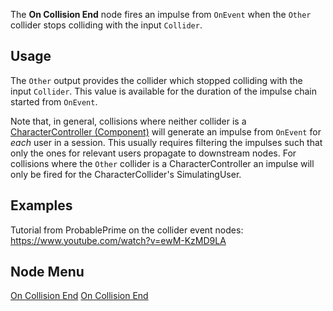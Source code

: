 <languages></languages> <translate>

The **On Collision End** node fires an impulse from `OnEvent` when the
`Other` collider stops colliding with the input `Collider`.

## Usage

The `Other` output provides the collider which stopped colliding with
the input `Collider`. This value is available for the duration of the
impulse chain started from `OnEvent`.

Note that, in general, collisions where neither collider is a
[CharacterController
(Component)](CharacterController_(Component) "wikilink") will generate
an impulse from `OnEvent` for *each* user in a session. This usually
requires filtering the impulses such that only the ones for relevant
users propagate to downstream nodes. For collisions where the `Other`
collider is a CharacterController an impulse will only be fired for the
CharacterCollider's SimulatingUser.

## Examples

Tutorial from ProbablePrime on the collider event nodes:
<youtube><https://www.youtube.com/watch?v=ewM-KzMD9LA></youtube>

## Node Menu

</translate>

[On Collision End](Category:Protoflux{{#translation:}} "wikilink") [On
Collision End](Category:Protoflux:Physics{{#translation:}} "wikilink")